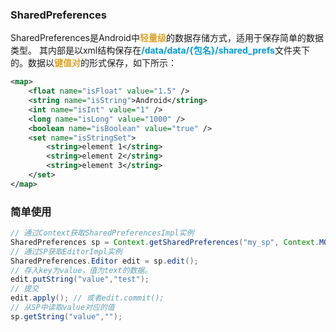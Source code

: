 ### SharedPreferences
SharedPreferences是Android中<font color=#dea32c>**轻量级**</font>的数据存储方式，适用于保存简单的数据类型。
其内部是以xml结构保存在<font color=#009ad6>**/data/data/{包名}/shared_prefs**</font>文件夹下的。数据以<font color=#dea32c>**键值对**</font>的形式保存，如下所示：
```xml
<map>
    <float name="isFloat" value="1.5" />
    <string name="isString">Android</string>
    <int name="isInt" value="1" />
    <long name="isLong" value="1000" />
    <boolean name="isBoolean" value="true" />
    <set name="isStringSet">
        <string>element 1</string>
        <string>element 2</string>
        <string>element 3</string>
    </set>
</map>
```

### 简单使用
```java
// 通过Context获取SharedPreferencesImpl实例
SharedPreferences sp = Context.getSharedPreferences("my_sp", Context.MODE_PRIVATE);
// 通过SP获取EditorImpl实例
SharedPreferences.Editor edit = sp.edit();
// 存入key为value，值为text的数据。
edit.putString("value","test");
// 提交
edit.apply(); // 或者edit.commit();
// 从SP中读取value对应的值
sp.getString("value","");
```